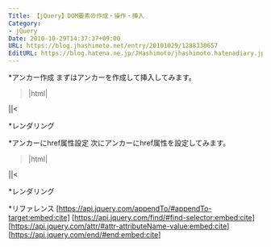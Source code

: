 ```yaml
---
Title: 【jQuery】DOM要素の作成・操作・挿入
Category:
- jQuery
Date: 2010-10-29T14:37:37+09:00
URL: https://blog.jhashimoto.net/entry/20101029/1288330657
EditURL: https://blog.hatena.ne.jp/JHashimoto/jhashimoto.hatenadiary.jp/atom/entry/12921228815717258666
---
```


*アンカー作成
まずはアンカーを作成して挿入してみます。

>|html|
<div id="contents1"></div>
<script type="text/javascript" src="http://ajax.googleapis.com/ajax/libs/jquery/1.4/jquery.min.js"></script>
<script type="text/javascript">
    // アンカーを作成して挿入
    $("<p><a>MDN</a></p>").appendTo("#contents1");
</script>
||<

*レンダリング
<div id="contents1"></div>
<script type="text/javascript" src="http://ajax.googleapis.com/ajax/libs/jquery/1.4/jquery.min.js"></script>
<script type="text/javascript">
    // アンカーを作成して挿入
    $("<p><a>MDN</a></p>").appendTo("#contents1");
</script>

*アンカーにhref属性設定
次にアンカーにhref属性を設定してみます。

>|html|
<div id="contents2"></div>
<script type="text/javascript">
    $("<p><a>MDN</a></p>")
        // pタグの子要素であるaタグを選択し、href属性を設定
        .find("a")
            .attr("href", "https://developer.mozilla.org/ja/docs/Web")
            // NOTE: フィルタリングを解除
            .end()
        .appendTo("#contents2");
</script>
||<

*レンダリング
<div id="contents2"></div>
<script type="text/javascript">
    $("<p><a>MDN</a></p>")
        // pタグの子要素であるaタグを選択し、href属性を設定
        .find("a")
            .attr("href", "https://developer.mozilla.org/ja/docs/Web")
            // NOTE: フィルタリングを解除
            .end()
        .appendTo("#contents2");
</script>

*リファレンス
[https://api.jquery.com/appendTo/#appendTo-target:embed:cite]
[https://api.jquery.com/find/#find-selector:embed:cite]
[https://api.jquery.com/attr/#attr-attributeName-value:embed:cite]
[https://api.jquery.com/end/#end:embed:cite]

